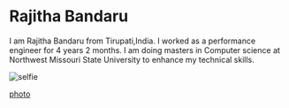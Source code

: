 # Rajitha Bandaru
I am Rajitha Bandaru from Tirupati,India. I worked as a performance engineer for 4 years 2 months. I am doing masters in Computer science at Northwest Missouri State University to enhance my technical skills.

![selfie](https://user-images.githubusercontent.com/48714015/152276675-0c249423-45d5-49eb-8791-46aa53d26897.jpeg)

[photo](https://user-images.githubusercontent.com/48714015/152276675-0c249423-45d5-49eb-8791-46aa53d26897.jpeg)